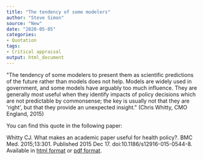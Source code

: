 ```yaml
---
title: "The tendency of some modelers"
author: "Steve Simon"
source: "New"
date: "2020-05-05"
categories:
- Quotation
tags:
- Critical appraisal
output: html_document
---
```


"The tendency of some modelers to present them as scientific predictions of the future rather than models does not help. Models are widely used in government, and some models have arguably too much influence. They are generally most useful when they identify impacts of policy decisions which are not predictable by commonsense; the key is usually not that they are 'right', but that they provide an unexpected insight." (Chris Whitty, CMO England, 2015)

<!---More--->

You can find this quote in the following paper:

Whitty CJ. What makes an academic paper useful for health policy?. BMC Med. 2015;13:301. Published 2015 Dec 17. doi:10.1186/s12916-015-0544-8. Available in [html format](https://www.ncbi.nlm.nih.gov/pmc/articles/PMC4682263/) or [pdf format](https://www.ncbi.nlm.nih.gov/pmc/articles/PMC4682263/pdf/12916_2015_Article_544.pdf).
